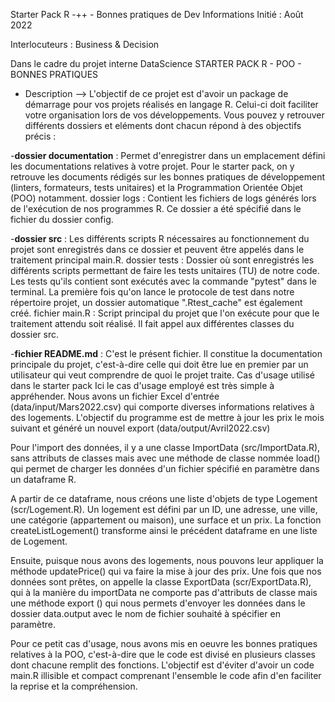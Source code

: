 Starter Pack R -++ - Bonnes pratiques de Dev
Informations
Initié : Août 2022

Interlocuteurs : Business & Decision 

Dans le cadre du projet interne DataScience STARTER PACK R - POO - BONNES PRATIQUES

- Description
--> L'objectif de ce projet est d'avoir un package de démarrage pour vos projets réalisés en langage R. Celui-ci doit faciliter votre organisation lors de vos développements. Vous pouvez y retrouver différents dossiers et eléments dont chacun répond à des objectifs précis :


-**dossier documentation** : Permet d'enregistrer dans un emplacement défini les documentations relatives à votre projet. Pour le starter pack, on y retrouve les documents rédigés sur les bonnes pratiques de développement (linters, formateurs, tests unitaires) et la Programmation Orientée Objet (POO) notamment.
dossier logs : Contient les fichiers de logs générés lors de l'exécution de nos programmes R. Ce dossier a été spécifié dans le fichier du dossier config.

-**dossier src** : Les différents scripts R nécessaires au fonctionnement du projet sont enregistrés dans ce dossier et peuvent être appelés dans le traitement principal main.R.
dossier tests : Dossier où sont enregistrés les différents scripts permettant de faire les tests unitaires (TU) de notre code. Les tests qu'ils contient sont exécutés avec la commande "pytest" dans le terminal. La première fois qu'on lance le protocole de test dans notre répertoire projet, un dossier automatique ".Rtest_cache" est également créé.
fichier main.R : Script principal du projet que l'on exécute pour que le traitement attendu soit réalisé. Il fait appel aux différentes classes du dossier src.

-**fichier README.md** : C'est le présent fichier. Il constitue la documentation principale du projet, c'est-à-dire celle qui doit être lue en premier par un utilisateur qui veut comprendre de quoi le projet traite.
Cas d'usage utilisé dans le starter pack
Ici le cas d'usage employé est très simple à appréhender. Nous avons un fichier Excel d'entrée (data/input/Mars2022.csv) qui comporte diverses informations relatives à des logements. L'objectif du programme est de mettre à jour les prix le mois suivant et généré un nouvel export (data/output/Avril2022.csv)

Pour l'import des données, il y a une classe ImportData (src/ImportData.R), sans attributs de classes mais avec une méthode de classe nommée load() qui permet de charger les données d'un fichier spécifié en paramètre dans un dataframe R.

A partir de ce dataframe, nous créons une liste d'objets de type Logement (scr/Logement.R). Un logement est défini par un ID, une adresse, une ville, une catégorie (appartement ou maison), une surface et un prix. La fonction createListLogement() transforme ainsi le précédent dataframe en une liste de Logement.

Ensuite, puisque nous avons des logements, nous pouvons leur appliquer la méthode updatePrice() qui va faire la mise à jour des prix. Une fois que nos données sont prêtes, on appelle la classe ExportData (scr/ExportData.R), qui à la manière du importData ne comporte pas d'attributs de classe mais une méthode export () qui nous permets d'envoyer les données dans le dossier data.output avec le nom de fichier souhaité à spécifier en paramètre.

Pour ce petit cas d'usage, nous avons mis en oeuvre les bonnes pratiques relatives à la POO, c'est-à-dire que le code est divisé en plusieurs classes dont chacune remplit des fonctions. L'objectif est d'éviter d'avoir un code main.R illisible et compact comprenant l'ensemble le code afin d'en faciliter la reprise et la compréhension.